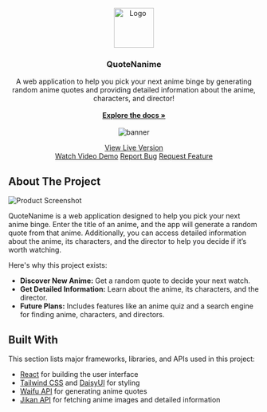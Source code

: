 <br/>
<div align="center">
<a href="/src/assets/QuoteNanime_logo.png">
<img src="/src/assets/QuoteNanime_logo.png" alt="Logo" width="80" height="80">
</a>
<h3 align="center">QuoteNanime</h3>
<p align="center">
A web application to help you pick your next anime binge by generating random anime quotes and providing detailed information about the anime, characters, and director!
<br/>
<br/>
<a href="https://github.com/nouhayla/quotenanime"><strong>Explore the docs »</strong></a>
<br/>
<br/>
<img src="/src/assets/QuoteNanime_banner.png" alt="banner" >

<a href="https://noylread.netlify.app/">View Live Version</a>  
<a href="https://link-to-demo-video">Watch Video Demo</a>
<a href="https://github.com/nouhayla/quotenanime/issues/new?labels=bug&template=bug-report---.md">Report Bug</a>
<a href="https://github.com/nouhayla/quotenanime/issues/new?labels=enhancement&template=feature-request---.md">Request Feature</a>

</p>
</div>

## **About The Project**

![Product Screenshot](https://source.unsplash.com/random/1920x1080)

QuoteNanime is a web application designed to help you pick your next anime binge. Enter the title of an anime, and the app will generate a random quote from that anime. Additionally, you can access detailed information about the anime, its characters, and the director to help you decide if it’s worth watching.

Here's why this project exists:

- **Discover New Anime:** Get a random quote to decide your next watch.
- **Get Detailed Information:** Learn about the anime, its characters, and the director.
- **Future Plans:** Includes features like an anime quiz and a search engine for finding anime, characters, and directors.

## **Built With**

This section lists major frameworks, libraries, and APIs used in this project:

- [React](https://reactjs.org) for building the user interface
- [Tailwind CSS](https://tailwindcss.com) and [DaisyUI](https://daisyui.com) for styling
- [Waifu API](https://docs.waifu.it/faq) for generating anime quotes
- [Jikan API](https://docs.api.jikan.moe/#tag/anime/operation/getAnimePictures) for fetching anime images and detailed information
